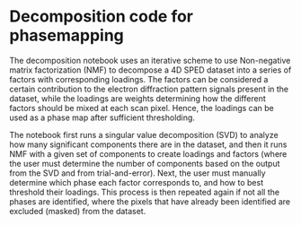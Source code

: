 # Decomposition code for phasemapping
The decomposition notebook uses an iterative scheme to use Non-negative matrix factorization (NMF) to decompose a 4D SPED dataset into a series of factors with corresponding loadings. The factors can be considered a certain contribution to the electron diffraction pattern signals present in the dataset, while the loadings are weights determining how the different factors should be mixed at each scan pixel. Hence, the loadings can be used as a phase map after sufficient thresholding. 

The notebook first runs a singular value decomposition (SVD) to analyze how many significant components there are in the dataset, and then it runs NMF with a given set of components to create loadings and factors (where the user must determine the number of components based on the output from the SVD and from trial-and-error). Next, the user must manually determine which phase each factor corresponds to, and how to best threshold their loadings. This process is then repeated again if not all the phases are identified, where the pixels that have already been identified are excluded (masked) from the dataset.

